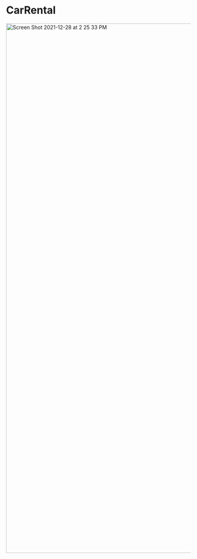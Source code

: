 # CarRental
<img width="1440" alt="Screen Shot 2021-12-28 at 2 25 33 PM" src="https://user-images.githubusercontent.com/71516184/147604499-1e2c55e7-b9c7-42a6-913b-d84c5b609e46.png">
